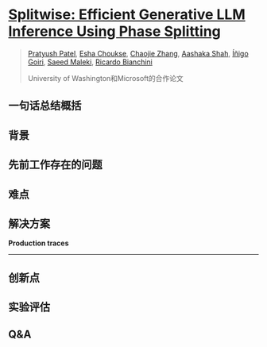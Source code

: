 # [Splitwise: Efficient Generative LLM Inference Using Phase Splitting](https://arxiv.org/abs/2311.18677)

> [Pratyush Patel](https://arxiv.org/search/cs?searchtype=author&query=Patel,+P), [Esha Choukse](https://arxiv.org/search/cs?searchtype=author&query=Choukse,+E), [Chaojie Zhang](https://arxiv.org/search/cs?searchtype=author&query=Zhang,+C), [Aashaka Shah](https://arxiv.org/search/cs?searchtype=author&query=Shah,+A), [Íñigo Goiri](https://arxiv.org/search/cs?searchtype=author&query=Goiri,+Í), [Saeed Maleki](https://arxiv.org/search/cs?searchtype=author&query=Maleki,+S), [Ricardo Bianchini](https://arxiv.org/search/cs?searchtype=author&query=Bianchini,+R)
>
> University of Washington和Microsoft的合作论文

## 一句话总结概括



## 背景



## 先前工作存在的问题



## 难点



## 解决方案

**Production traces**



---

## 创新点



## 实验评估



## Q&A